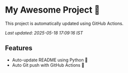 # My Awesome Project 🚀

This project is automatically updated using GitHub Actions.

_Last updated: 2025-05-18 17:09:16 IST_

## Features
- Auto-update README using Python 🐍
- Auto Git push with GitHub Actions 🤖
